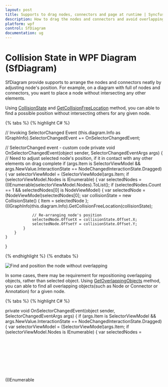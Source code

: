 ```yaml
---
layout: post
title: Supports to drag nodes, connectors and page at runtime | Syncfusion.
description: How to drag the nodes and connectors and avoid overlapping of the nodes with connectors during runtime?
platform: wpf
control: SfDiagram
documentation: ug
---
```

# Collision State in WPF Diagram (SfDiagram)

SfDiagram provide supports to arrange the nodes and connectors neatly by adjusting node's position. For example, on a diagram with full of nodes and connectors, you want to place a node without intersecting any other elements.

Using [CollisionState](https://help.syncfusion.com/cr/wpf/Syncfusion.UI.Xaml.Diagram.CollisionState.html) and [GetCollisionFreeLocation](https://help.syncfusion.com/cr/wpf/Syncfusion.UI.Xaml.Diagram.IGraphInfo.html#Syncfusion_UI_Xaml_Diagram_IGraphInfo_GetCollisionFreeLocation_Syncfusion_UI_Xaml_Diagram_CollisionState_) method, you can able to find a possible position without intersecting others for any given node.


{% tabs %}
{% highlight C# %}

// Invoking SelectorChanged Event
(this.diagram.Info as IGraphInfo).SelectorChangedEvent += OnSelectorChangedEvent;

// SelectorChanged event - custom code
private void OnSelectorChangedEvent(object sender, SelectorChangedEventArgs args)
{
    // Need to adjust selected node's position, if it in contact with any other elements on drag complete
    if (args.Item is SelectorViewModel && args.NewValue.InteractionState == NodeChangedInteractionState.Dragged)
    {
        var selectorViewModel = (SelectorViewModel)args.Item;
        if (selectorViewModel.Nodes is IEnumerable<object>)
        {
            var selectedNodes = ((IEnumerable<object>)selectorViewModel.Nodes).ToList();
            if (selectedNodes.Count == 1 && selectedNodes[0] is NodeViewModel)
            {
                var selectedNode = (NodeViewModel)selectedNodes[0];
                var collisionState = new CollisionState() { Item = selectedNode };
                ((IGraphInfo)this.diagram.Info).GetCollisionFreeLocation(collisionState);
                        
                // Re-arranging node's position
                selectedNode.OffsetX = collisionState.Offset.X;
                selectedNode.OffsetY = collisionState.Offset.Y;
            }
        }
    }
}

{% endhighlight %}
{% endtabs %}

![Find and position the node without overlapping](Drag_images/AutomaticAlignment_img1.gif)

In some cases, there may be requirement for repositioning overlapping objects, rather than selected object. Using [GetOverlappingObjects](https://help.syncfusion.com/cr/wpf/Syncfusion.UI.Xaml.Diagram.IGraphInfo.html#Syncfusion_UI_Xaml_Diagram_IGraphInfo_GetOverlappingObjects_Syncfusion_UI_Xaml_Diagram_CollisionState_) method, you can able to find all overlapping objects(such as Node or Connector or Annotation) for a given node.

{% tabs %}
{% highlight C# %}

private void OnSelectorChangedEvent(object sender, SelectorChangedEventArgs args)
{
    if (args.Item is SelectorViewModel && args.NewValue.InteractionState == NodeChangedInteractionState.Dragged)
    {
        var selectorViewModel = (SelectorViewModel)args.Item;
        if (selectorViewModel.Nodes is IEnumerable<object>)
        {
            var selectedNodes = ((IEnumerable<object>)selectorViewModel.Nodes).ToList();
            if (selectedNodes.Count == 1 && selectedNodes[0] is NodeViewModel)
            {
                var selectedNode = (NodeViewModel)selectedNodes[0];
                var collisionState = new CollisionState() { Item = selectedNode };
                
                // Finding overlapping nodes & connectors for the selected node.
                var intercepts = ((IGraphInfo)this.diagram.Info).GetOverlappingObjects(collisionState);

                foreach (var intercept in intercepts)
                {
                    if (intercept is NodeViewModel)
                    {
                        var intersectingNode = (NodeViewModel)intercept;
                        var collisionState1 = new CollisionState() { Item = intersectingNode };
                        ((IGraphInfo)this.diagram.Info).GetCollisionFreeLocation(collisionState1);

                        // Re-arranging node's position
                        intersectingNode.OffsetX = collisionState1.Offset.X;
                        intersectingNode.OffsetY = collisionState1.Offset.Y;
                    }
                }
            }
        }
    }
}

{% endhighlight %}
{% endtabs %}

![Position the intersection object when currently dragging node get intersected](Drag_images/AutomaticAlignment_img2.gif)

## Spacing

The [Space](https://help.syncfusion.com/cr/wpf/Syncfusion.UI.Xaml.Diagram.CollisionState.html#Syncfusion_UI_Xaml_Diagram_CollisionState_Space) property of [CollisionState](https://help.syncfusion.com/cr/wpf/Syncfusion.UI.Xaml.Diagram.CollisionState.html) allows you to change the spacing distance.

{% tabs %}
{% highlight C# %}

var selectedNode = (NodeViewModel)selectedNodes[0];
var collisionState = new CollisionState() { Item = selectedNode, Space = 5 };
((IGraphInfo)this.diagram.Info).GetCollisionFreeLocation(collisionState);

{% endhighlight %}
{% endtabs %}

## Ignore objects as an overlap

By default, annotation's of other elements were also considered as an intercepts for any given node. This can be disabled with the help of [IncludeSubElements](https://help.syncfusion.com/cr/wpf/Syncfusion.UI.Xaml.Diagram.CollisionState.html#Syncfusion_UI_Xaml_Diagram_CollisionState_IncludeSubElements) property of CollisionState.

{% tabs %}
{% highlight C# %}

var selectedNode = (NodeViewModel)selectedNodes[0];
var collisionState = new CollisionState() { Item = selectedNode, IncludeSubElements = false };
((IGraphInfo)this.diagram.Info).GetCollisionFreeLocation(collisionState);

{% endhighlight %}
{% endtabs %}

In addition to this,[IgnoreList](https://help.syncfusion.com/cr/wpf/Syncfusion.UI.Xaml.Diagram.CollisionState.html#Syncfusion_UI_Xaml_Diagram_CollisionState_IgnoreList) property of CollisionState allows you to restrict specific elements as not an intercepts. For example, you can ignore aligning nodes if same shaped node were collided.

![list to ignore detect overlapping](Drag_images/AutomaticAlignment_img3.gif)

[View Sample in GitHub](https://github.com/SyncfusionExamples/WPF-Diagram-Examples/tree/master/Samples/Collision%20State).

